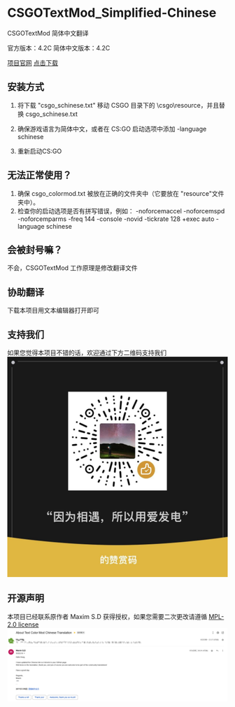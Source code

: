 # CSGOTextMod_Simplified-Chinese
CSGOTextMod 简体中文翻译

官方版本：4.2C
简体中文版本：4.2C

[项目官网](https://csgo.gkd.plus) [点击下载](https://ghproxy.com/https://github.com/hexgu/CSGOTextMod_Simplified-Chinese/raw/main/CSGOTextMod.zip)

## 安装方式

1. 将下载 "csgo_schinese.txt" 移动 CSGO 目录下的 \csgo\resource，并且替换 csgo_schinese.txt 

2. 确保游戏语言为简体中文，或者在 CS:GO 启动选项中添加 -language schinese

3. 重新启动CS:GO

## 无法正常使用？
1. 确保 csgo_colormod.txt 被放在正确的文件夹中（它要放在 "resource"文件夹中）。
2. 检查你的启动选项是否有拼写错误，例如： -noforcemaccel -noforcemspd -noforcemparms -freq 144 -console -novid -tickrate 128 +exec auto -language schinese

## 会被封号嘛？
不会，CSGOTextMod 工作原理是修改翻译文件

## 协助翻译
下载本项目用文本编辑器打开即可

## 支持我们
如果您觉得本项目不错的话，欢迎通过下方二维码支持我们
![微信赞赏码](/pic/pay.jpg "支持我们")


## 开源声明
本项目已经联系原作者 Maxim S.D 获得授权，如果您需要二次更改请遵循 [MPL-2.0 license](https://github.com/hexgu/CSGOTextMod_Simplified-Chinese/blob/main/LICENSE)
![邮件](/pic/mail.png "授权声明")

